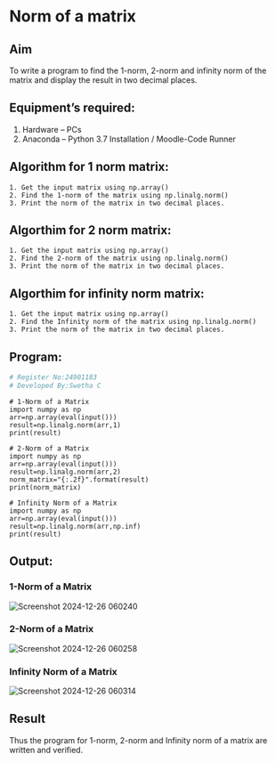 # Norm of a matrix
## Aim
To write a program to find the 1-norm, 2-norm and infinity norm of the matrix and display the result in two decimal places.
## Equipment’s required:
1.	Hardware – PCs
2.	Anaconda – Python 3.7 Installation / Moodle-Code Runner
## Algorithm for 1 norm matrix:
```
1. Get the input matrix using np.array()
2. Find the 1-norm of the matrix using np.linalg.norm()
3. Print the norm of the matrix in two decimal places.
```
## Algorthim for 2 norm matrix:
```
1. Get the input matrix using np.array()   
2. Find the 2-norm of the matrix using np.linalg.norm()
3. Print the norm of the matrix in two decimal places.
```
## Algorthim for infinity norm matrix:
```
1. Get the input matrix using np.array()   
2. Find the Infinity norm of the matrix using np.linalg.norm()
3. Print the norm of the matrix in two decimal places.
```
## Program:
```Python
# Register No:24901183
# Developed By:Swetha C
```
```
# 1-Norm of a Matrix
import numpy as np
arr=np.array(eval(input()))
result=np.linalg.norm(arr,1)
print(result)

# 2-Norm of a Matrix
import numpy as np
arr=np.array(eval(input()))
result=np.linalg.norm(arr,2)
norm_matrix="{:.2f}".format(result)
print(norm_matrix)

# Infinity Norm of a Matrix
import numpy as np
arr=np.array(eval(input()))
result=np.linalg.norm(arr,np.inf)
print(result)
```
## Output:
### 1-Norm of a Matrix
![Screenshot 2024-12-26 060240](https://github.com/user-attachments/assets/7201464e-5abb-4efc-9b7d-3641e7e5416d)


### 2-Norm of a Matrix
![Screenshot 2024-12-26 060258](https://github.com/user-attachments/assets/83c2cad2-abc6-45bf-bb77-cdd9859e2f69)


### Infinity Norm of a Matrix
![Screenshot 2024-12-26 060314](https://github.com/user-attachments/assets/0f824b1f-76a9-4189-a13e-05c52d054c84)


## Result
Thus the program for 1-norm, 2-norm and Infinity norm of a matrix are written and verified.
